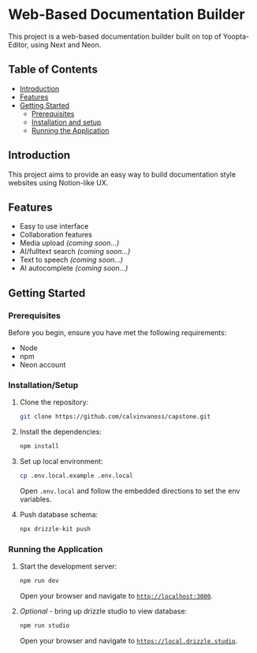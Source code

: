 # Web-Based Documentation Builder

This project is a web-based documentation builder built on top of Yoopta-Editor, using Next and Neon.

## Table of Contents

- [Introduction](#introduction)
- [Features](#features)
- [Getting Started](#getting-started)
  - [Prerequisites](#prerequisites)
  - [Installation and setup](#installation-and-setup)
  - [Running the Application](#running-the-application)

## Introduction

This project aims to provide an easy way to build documentation style websites using Notion-like UX.

## Features

- Easy to use interface
- Collaboration features
- Media upload *(coming soon...)*
- AI/fulltext search *(coming soon...)*
- Text to speech *(coming soon...)*
- AI autocomplete *(coming soon...)*

## Getting Started

### Prerequisites

Before you begin, ensure you have met the following requirements:

- Node
- npm
- Neon account

### Installation/Setup

1. Clone the repository:

    ```sh
    git clone https://github.com/calvinvanoss/capstone.git
    ```

2. Install the dependencies:

    ```sh
    npm install
    ```

3. Set up local environment:
    
    ```sh
    cp .env.local.example .env.local
    ```

    Open `.env.local` and follow the embedded directions to set the env variables.

4. Push database schema:

    ```sh
    npx drizzle-kit push
    ```
    

### Running the Application

1. Start the development server:

    ```sh
    npm run dev
    ```
    Open your browser and navigate to [`http://localhost:3000`](http://localhost:3000).

3.  *Optional* - bring up drizzle studio to view database:

    ```sh
    npm run studio
    ```
    Open your browser and navigate to [`https://local.drizzle.studio`](https://local.drizzle.studio).

